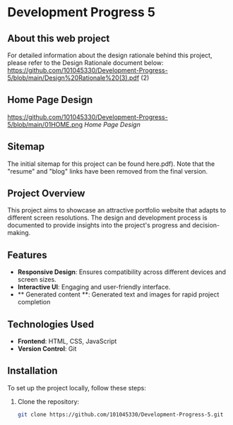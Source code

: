 # Development Progress 5

## About this web project
For detailed information about the design rationale behind this project, please refer to the Design Rationale document below:
https://github.com/101045330/Development-Progress-5/blob/main/Design%20Rationale%20(3).pdf (2)

## Home Page Design

https://github.com/101045330/Development-Progress-5/blob/main/01HOME.png
*Home Page Design*

## Sitemap
The initial sitemap for this project can be found here.pdf). Note that the "resume" and "blog" links have been removed from the final version.

## Project Overview
This project aims to showcase an attractive portfolio website that adapts to different screen resolutions. 
 The design and development process is documented to provide insights into the project's progress and decision-making.

## Features

- **Responsive Design**: Ensures compatibility across different devices and screen sizes.
- **Interactive UI**: Engaging and user-friendly interface.
- ** Generated content **: Generated text and images for rapid project completion


## Technologies Used
- **Frontend**: HTML, CSS, JavaScript
- **Version Control**: Git

## Installation
To set up the project locally, follow these steps:
1. Clone the repository:
   ```bash
   git clone https://github.com/101045330/Development-Progress-5.git
